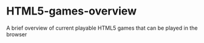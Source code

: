 # HTML5-games-overview
A brief overview of current playable HTML5 games that can be played in the browser
